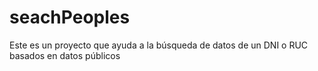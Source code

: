 # seachPeoples
Este es un proyecto que ayuda a la búsqueda de datos de un DNI o RUC basados en datos públicos 
